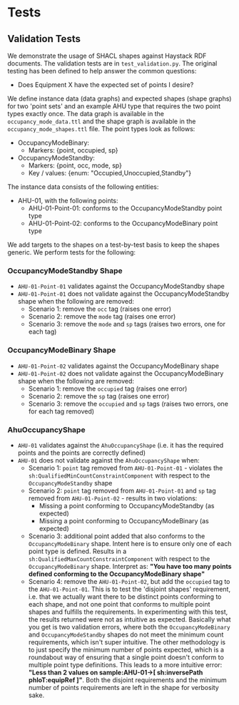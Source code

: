 # Tests

## Validation Tests
We demonstrate the usage of SHACL shapes against Haystack RDF documents. The validation tests are in `test_validation.py`. The original testing has been defined to help answer the common questions:
- Does Equipment X have the expected set of points I desire?

We define instance data (data graphs) and expected shapes (shape graphs) for two 'point sets' and an example AHU type that requires the two point types exactly once. The data graph is available in the `occupancy_mode_data.ttl` and the shape graph is available in the `occupancy_mode_shapes.ttl` file. The point types look as follows:
- OccupancyModeBinary:
    - Markers: {point, occupied, sp}
- OccupancyModeStandby:
    - Markers: {point, occ, mode, sp}
    - Key / values: {enum: "Occupied,Unoccupied,Standby"}

The instance data consists of the following entities:
- AHU-01, with the following points:
    - AHU-01-Point-01: conforms to the OccupancyModeStandby point type
    - AHU-01-Point-02: conforms to the OccupancyModeBinary point type

We add targets to the shapes on a test-by-test basis to keep the shapes generic. We perform tests for the following:

### OccupancyModeStandby Shape
- `AHU-01-Point-01` validates against the OccupancyModeStandby shape
- `AHU-01-Point-01` does not validate against the OccupancyModeStandby shape when the following are removed:
    - Scenario 1: remove the `occ` tag (raises one error)
    - Scenario 2: remove the `mode` tag (raises one error)
    - Scenario 3: remove the `mode` and `sp` tags (raises two errors, one for each tag)

### OccupancyModeBinary Shape
- `AHU-01-Point-02` validates against the OccupancyModeBinary shape
- `AHU-01-Point-02` does not validate against the OccupancyModeBinary shape when the following are removed:
    - Scenario 1: remove the `occupied` tag (raises one error)
    - Scenario 2: remove the `sp` tag (raises one error)
    - Scenario 3: remove the `occupied` and `sp` tags (raises two errors, one for each tag removed)

### AhuOccupancyShape
- `AHU-01` validates against the `AhuOccupancyShape` (i.e. it has the required points and the points are correctly defined)
- `AHU-01` does not validate against the `AhuOccupancyShape` when:
    - Scenario 1: `point` tag removed from `AHU-01-Point-01` - violates the `sh:QualifiedMinCountConstraintComponent` with respect to the `OccupancyModeStandby` shape
    - Scenario 2: `point` tag removed from `AHU-01-Point-01` and `sp` tag removed from `AHU-01-Point-02` - results in two violations:
        - Missing a point conforming to OccupancyModeStandby (as expected)
        - Missing a point conforming to OccupancyModeBinary (as expected)
    - Scenario 3: additional point added that also conforms to the `OccupancyModeBinary` shape. Intent here is to ensure only one of each point type is defined. Results in a `sh:QualifiedMaxCountConstraintComponent` with respect to the `OccupancyModeBinary` shape. Interpret as: __"You have too many points defined conforming to the OccupancyModeBinary shape"__
    - Scenario 4: remove the `AHU-01-Point-02`, but add the `occupied` tag to the `AHU-01-Point-01`. This is to test the 'disjoint shapes' requirement, i.e. that we actually want there to be distinct points conforming to each shape, and not one point that conforms to multiple point shapes and fulfills the requirements. In experimenting with this test, the results returned were not as intuitive as expected. Basically what you get is two validation errors, where both the `OccupancyModeBinary` and `OccupancyModeStandby` shapes do not meet the minimum count requirements, which isn't super intuitive.  The other methodology is to just specify the minimum number of points expected, which is a roundabout way of ensuring that a single point doesn't conform to multiple point type definitions. This leads to a more intuitive error: __"Less than 2 values on sample:AHU-01->[ sh:inversePath phIoT:equipRef ]"__.  Both the disjoint requirements and the minimum number of points requirements are left in the shape for verbosity sake.
